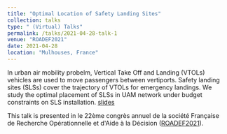 ```yaml
---
title: "Optimal Location of Safety Landing Sites"
collection: talks
type: " (Virtual) Talks"
permalink: /talks/2021-04-28-talk-1
venue: "ROADEF2021"
date: 2021-04-28
location: "Mulhouses, France"
---
```



 In urban air mobility probelm, Vertical Take Off and Landing (VTOLs) vehicles are used to move passengers between vertiports. Safety landing sites (SLSs) cover the trajectory of VTOLs for emergency landings. We study the optimal placement of SLSs in UAM network under budget constraints on SLS installation.  [slides](/slides/roadeff2021april.pdf)

This talk is presented in le 22ème congrès annuel de la société Française de Recherche Opérationnelle et d\'Aide à la Décision ([ROADEF2021](https://roadef2021.sciencesconf.org/)).

 




